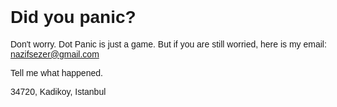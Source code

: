 <!DOCTYPE html>
<html lang="en">
<head>
    <meta charset="UTF-8">
</head>
<body style="font-family: Arial, sans-serif; max-width: 600px; margin: auto; padding: 40px;">
    <h1>Did you panic?</h1>
   <p>
Don't worry. Dot Panic is just a game. But if you are still worried, here is my email:
<a href="mailto:nazifsezer@gmail.com">nazifsezer@gmail.com</a>

</p>
    <p>
Tell me what happened.
            </p>

 <p>
34720, Kadikoy, Istanbul 
            </p>

</body>
</html>
